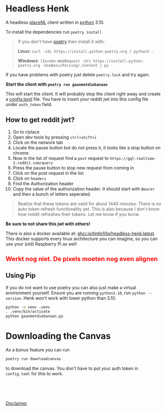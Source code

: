 # Headless Henk
A headless [placeNL](https://github.com/PlaceNL/Chief) client written in [python](https://www.python.org/) 3.10.

To install the dependencies run `poetry install` 

> If you don't have [poetry](https://python-poetry.org/docs/) then install it with:
>
> **Linux**: `curl -sSL https://install.python-poetry.org | python3 -`
> 
> **Windows**: `(Invoke-WebRequest -Uri https://install.python-poetry.org -UseBasicParsing).Content | py -` 

If you have problems with poetry just delete `poetry.lock` and try again.

**Start the client with `poetry run gaanmetdiebanaan`**

This will start the client. It will probably stop the client right away and create a [config.toml](config.toml) file. You have to insert your reddit jwt into this config file under `auth_token` field. 

## How to get reddit jwt?

1. Go to r/place
2. Open dev tools by pressing `ctrl+shift+i`
3. Click on the network tab
4. Locate the pause button but do not press it, it looks like a stop button on chrome.
4. Now in the list of request find a `post` request to `https://gql-realtime-2.reddit.com/query`
5. Press the pause button to stop new request from coming in
6. Click on the post request in the list 
7. Click on `headers`
8. Find the Authorization header
9. Copy the value of the authorization header. It should start with `Bearer ` and then a bunch of letters seperated.

> Realize that these tokens are valid for about 1440 minutes. There is no auto token refresh functionality yet. This is also because I don't know how reddit refreshes their tokens. Let me know if you konw. 

**Be sure to not share this jwt with others!**

There is also a docker available at: [ghcr.io/tintin10q/headless-henk:latest](ghcr.io/tintin10q/headless-henk:latest). This docker supports every linux architecture you can imagine, so you can use your (old) Raspberry Pi as wel!

<h2 style="color: red; font-size:15pt"> Werkt nog niet. De pixels moeten nog even alignen</h2>

## Using Pip

If you do not want to use poetry you can also just make a virtual environment yourself. Ensure you are running `python3.10`, run `python --version`. Henk won't work with lower python than 3.10.

```bash
python -m venv .venv
. .venv/bin/activate
python gaanmetdiebanaan.py
```

# Downloading the Canvas

As a bonus feature you can run 
```bash
poetry run downloadcanvas
``` 

to download the canvas. You don't have to put your auth token in `config.toml` for this to work. 

<br>
<br>
<br>

[Disclaimer](./disclaimer.md)